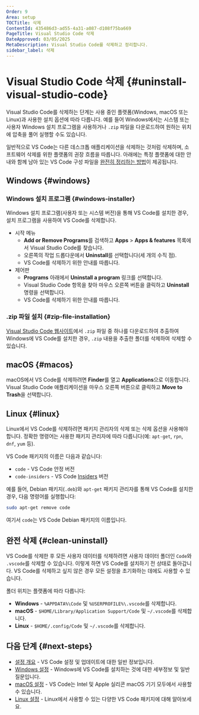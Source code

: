 ```yaml
---
Order: 9
Area: setup
TOCTitle: 삭제
ContentId: 435486d3-ad55-4a31-a087-d108f75ba669
PageTitle: Visual Studio Code 삭제
DateApproved: 03/05/2025
MetaDescription: Visual Studio Code를 삭제하고 정리합니다.
sidebar_label: 삭제
---
```

# Visual Studio Code 삭제 {#uninstall-visual-studio-code}

Visual Studio Code를 삭제하는 단계는 사용 중인 플랫폼(Windows, macOS 또는 Linux)과 사용한 설치 옵션에 따라 다릅니다. 예를 들어 Windows에서는 시스템 또는 사용자 Windows 설치 프로그램을 사용하거나 `.zip` 파일을 다운로드하여 원하는 위치에 압축을 풀어 실행할 수도 있습니다.

일반적으로 VS Code는 다른 데스크톱 애플리케이션을 삭제하는 것처럼 삭제하며, 소프트웨어 삭제를 위한 플랫폼의 권장 흐름을 따릅니다. 아래에는 특정 플랫폼에 대한 안내와 함께 남아 있는 VS Code 구성 파일을 [완전히 정리하는 방법](#clean-uninstall)이 제공됩니다.

## Windows {#windows}

### Windows 설치 프로그램 {#windows-installer}

Windows 설치 프로그램(사용자 또는 시스템 버전)을 통해 VS Code를 설치한 경우, 설치 프로그램을 사용하여 VS Code를 삭제합니다.

* 시작 메뉴
  * **Add or Remove Programs**를 검색하고 **Apps** > **Apps & features** 목록에서 Visual Studio Code를 찾습니다.
  * 오른쪽의 작업 드롭다운에서 **Uninstall**를 선택합니다(세 개의 수직 점).
  * VS Code를 삭제하기 위한 안내를 따릅니다.
* 제어판
  * **Programs** 아래에서 **Uninstall a program** 링크를 선택합니다.
  * Visual Studio Code 항목을 찾아 마우스 오른쪽 버튼을 클릭하고 **Uninstall** 명령을 선택합니다.
  * VS Code를 삭제하기 위한 안내를 따릅니다.

### .zip 파일 설치 {#zip-file-installation}

[Visual Studio Code 웹사이트](https://code.visualstudio.com/#alt-downloads)에서 `.zip` 파일 중 하나를 다운로드하여 추출하여 Windows에 VS Code를 설치한 경우, `.zip` 내용을 추출한 폴더를 삭제하여 삭제할 수 있습니다.

## macOS {#macos}

macOS에서 VS Code를 삭제하려면 **Finder**를 열고 **Applications**으로 이동합니다. Visual Studio Code 애플리케이션을 마우스 오른쪽 버튼으로 클릭하고 **Move to Trash**을 선택합니다.

## Linux {#linux}

Linux에서 VS Code를 삭제하려면 패키지 관리자의 삭제 또는 삭제 옵션을 사용해야 합니다. 정확한 명령어는 사용한 패키지 관리자에 따라 다릅니다(예: `apt-get`, `rpn`, `dnf`, `yum` 등).

VS Code 패키지의 이름은 다음과 같습니다:

* `code` - VS Code 안정 버전
* `code-insiders` - VS Code [Insiders](/insiders) 버전

예를 들어, Debian 패키지(`.deb`)와 `apt-get` 패키지 관리자를 통해 VS Code를 설치한 경우, 다음 명령어를 실행합니다:

```bash
sudo apt-get remove code
```

여기서 `code`는 VS Code Debian 패키지의 이름입니다.

## 완전 삭제 {#clean-uninstall}

VS Code를 삭제한 후 모든 사용자 데이터를 삭제하려면 사용자 데이터 폴더인 `Code`와 `.vscode`를 삭제할 수 있습니다. 이렇게 하면 VS Code를 설치하기 전 상태로 돌아갑니다. VS Code를 삭제하고 싶지 않은 경우 모든 설정을 초기화하는 데에도 사용할 수 있습니다.

폴더 위치는 플랫폼에 따라 다릅니다:

* **Windows** - `%APPDATA%\Code` 및 `%USERPROFILE%\.vscode`를 삭제합니다.
* **macOS** - `$HOME/Library/Application Support/Code` 및 `~/.vscode`를 삭제합니다.
* **Linux** - `$HOME/.config/Code` 및 `~/.vscode`를 삭제합니다.

## 다음 단계 {#next-steps}

* [설정 개요](/docs/setup/setup-overview.md) - VS Code 설정 및 업데이트에 대한 일반 정보입니다.
* [Windows 설정](/docs/setup/windows.md) - Windows에 VS Code를 설치하는 것에 대한 세부정보 및 일반 질문입니다.
* [macOS 설정](/docs/setup/mac.md) - VS Code는 Intel 및 Apple 실리콘 macOS 기기 모두에서 사용할 수 있습니다.
* [Linux 설정](/docs/setup/linux.md) - Linux에서 사용할 수 있는 다양한 VS Code 패키지에 대해 알아보세요.
